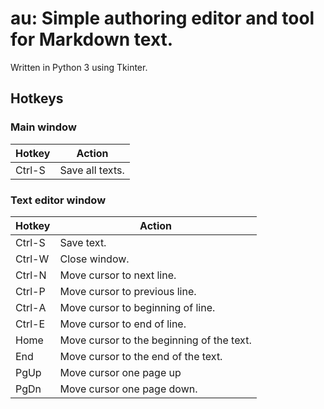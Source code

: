 # au: Simple authoring editor and tool for Markdown text.

Written in Python 3 using Tkinter.

## Hotkeys

### Main window

| Hotkey | Action                                  |
| ------ | --------------------------------------- |
| Ctrl-S | Save all texts.                         |


### Text editor window

| Hotkey | Action                                    |
| ------ | ----------------------------------------- |
| Ctrl-S | Save text.                                |
| Ctrl-W | Close window.                             |
| Ctrl-N | Move cursor to next line.                 |
| Ctrl-P | Move cursor to previous line.             |
| Ctrl-A | Move cursor to beginning of line.         |
| Ctrl-E | Move cursor to end of line.               |
| Home   | Move cursor to the beginning of the text. |
| End    | Move cursor to the end of the text.       |
| PgUp   | Move cursor one page up                   |
| PgDn   | Move cursor one page down.                |


